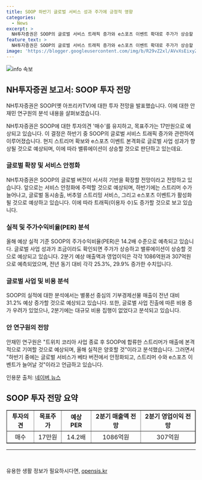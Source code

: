 ```yaml
---
title: SOOP 하반기 글로벌 서비스 성과 주가에 긍정적 영향
categories:
  - News
excerpt: >
  NH투자증권은 SOOP의 글로벌 서비스 트래픽 증가와 e스포츠 이벤트 확대로 주가가 상승할 것으로 예상하며 매수를 유지하고 목표주가 17만원을 유지했다. 안재민 연구원은 SOOP에 합류한 스트리머가 매출에 기여하며, 글로벌 버전의 서비스 확장을 예상하고 있다. 또한, 글로벌 동시송출, 버추얼 스트리밍 서비스 및 e스포츠 이벤트의 확대로 트래픽이 증가할 것으로 전망하고 있으며, 2분기의 매출액과 영업이익은 지난해 대비 증가할 것으로 예상된다.
feature_text: >
  NH투자증권은 SOOP의 글로벌 서비스 트래픽 증가와 e스포츠 이벤트 확대로 주가가 상승할 것으로 예상하며 매수를 유지하고 목표주가 17만원을 유지했다. 안재민 연구원은 SOOP에 합류한 스트리머가 매출에 기여하며, 글로벌 버전의 서비스 확장을 예상하고 있다. 또한, 글로벌 동시송출, 버추얼 스트리밍 서비스 및 e스포츠 이벤트의 확대로 트래픽이 증가할 것으로 전망하고 있으며, 2분기의 매출액과 영업이익은 지난해 대비 증가할 것으로 예상된다.
image: 'https://blogger.googleusercontent.com/img/b/R29vZ2xl/AVvXsEixyZcFfHzMRdzZMjFBmAUKJYCLCGyLL1o632UiGVXcaFdKo_bkvkuCioo0uUKlGfBVcT3P84aROyZIXSBEx3Aw5nCQ3pTgDom1WDC4m8eifvWiAmWEEVb4x6G_l8C0QH225ldMjyaFvpxGEBGNO37VmDTDMHGhJPq73UglMfDca1-0aw/s1600/blogspot.png'
---
```


<p><img src="https://blogger.googleusercontent.com/img/b/R29vZ2xl/AVvXsEixyZcFfHzMRdzZMjFBmAUKJYCLCGyLL1o632UiGVXcaFdKo_bkvkuCioo0uUKlGfBVcT3P84aROyZIXSBEx3Aw5nCQ3pTgDom1WDC4m8eifvWiAmWEEVb4x6G_l8C0QH225ldMjyaFvpxGEBGNO37VmDTDMHGhJPq73UglMfDca1-0aw/s1600/blogspot.png" alt="info 속보" /></p>

<h2 data-ke-size="size26">NH투자증권 보고서: SOOP 투자 전망</h2>

<p>NH투자증권은 SOOP(옛 아프리카TV)에 대한 투자 전망을 발표했습니다. 이에 대한 안재민 연구원의 분석 내용을 살펴보겠습니다.</p>

<p data-ke-size="size16">NH투자증권은 SOOP에 대한 투자의견 '매수'를 유지하고, 목표주가는 17만원으로 예상되고 있습니다. 이 결정은 하반기 중 SOOP의 글로벌 서비스 트래픽 증가와 관련하여 이루어졌습니다. 현지 스트리머 확보와 e스포츠 이벤트 본격화로 글로벌 사업 성과가 향상될 것으로 예상되며, 이에 따라 밸류에이션이 상승할 것으로 판단하고 있는데요.</p>

<h3 data-ke-size="size24">글로벌 확장 및 서비스 안정화</h3>

<p data-ke-size="size16">NH투자증권은 SOOP의 글로벌 버전이 서서히 기반을 확장할 전망이라고 전망하고 있습니다. 앞으로는 서비스 안정화에 주력할 것으로 예상되며, 하반기에는 스트리머 수가 늘어나고, 글로벌 동시송출, 버추얼 스트리밍 서비스, 그리고 e스포츠 이벤트가 활성화될 것으로 예상하고 있습니다. 이에 따라 트래픽(이용자 수)도 증가할 것으로 보고 있습니다.</p>

<h3 data-ke-size="size24">실적 및 주가수익비율(PER) 분석</h3>

<p data-ke-size="size16">올해 예상 실적 기준 SOOP의 주가수익비율(PER)은 14.2배 수준으로 예측되고 있습니다. 글로벌 사업 성과가 조금이라도 확인되면 주가가 상승하고 밸류에이션이 상승할 것으로 예상되고 있습니다. 2분기 예상 매출액과 영업이익은 각각 1086억원과 307억원으로 예측되었으며, 전년 동기 대비 각각 25.3%, 29.9% 증가한 수치입니다.</p>

<h3 data-ke-size="size24">글로벌 사업 및 비용 분석</h3>

<p data-ke-size="size16">SOOP의 실적에 대한 분석에서는 별풍선 중심의 기부경제선물 매출이 전년 대비 31.2% 예상 증가할 것으로 예상되고 있습니다. 또한, 글로벌 사업 진출에 따른 비용 증가 우려가 있었으나, 2분기에는 대규모 비용 집행이 없었다고 분석되고 있습니다.</p>

<h3 data-ke-size="size24">안 연구원의 전망</h3>

<p data-ke-size="size16">안재민 연구원은 "트위치 코리아 사업 종료 후 SOOP에 합류한 스트리머가 매출에 본격적으로 기여할 것으로 예상되며, 올해 실적은 양호할 것"이라고 분석했습니다. 그러면서 "하반기 중에는 글로벌 서비스가 베타 버전에서 안정화되고, 스트리머 수와 e스포츠 이벤트가 늘어날 것"이라고 언급하고 있습니다.</p>

<p>인용문 출처: <a href="https://news.naver.com/main/read.naver?mode=LSD&amp;mid=sec&amp;sid1=101&amp;oid=018&amp;aid=0004971176" target="_blank" rel="nofollow">네이버 뉴스</a></p>

<h2 data-ke-size="size26">SOOP 투자 전망 요약</h2>

<table style="width: 100%;" border="1">
<tbody>
<tr>
<td style="text-align: center; height: 17px;"><b>투자의견</b></td>
<td style="text-align: center; height: 17px;"><b>목표주가</b></td>
<td style="text-align: center; height: 17px;"><b>예상 PER</b></td>
<td style="text-align: center; height: 17px;"><b>2분기 매출액 전망</b></td>
<td style="text-align: center; height: 17px;"><b>2분기 영업이익 전망</b></td>
</tr>
<tr>
<td style="text-align: center; height: 17px;">매수</td>
<td style="text-align: center; height: 17px;">17만원</td>
<td style="text-align: center; height: 17px;">14.2배</td>
<td style="text-align: center; height: 17px;">1086억원</td>
<td style="text-align: center; height: 17px;">307억원</td>
</tr>
</tbody>
</table>

<hr data-ke-size="size16">

<p data-ke-size="size16">&nbsp;</p>
유용한 생활 정보가 필요하시다면, <a href="https://opensis.kr" rel="dofollow">opensis.kr</a>


